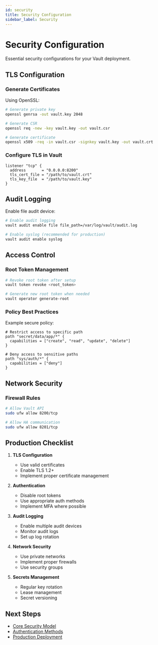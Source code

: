 ```yaml
---
id: security
title: Security Configuration
sidebar_label: Security
---
```


# Security Configuration

Essential security configurations for your Vault deployment.

## TLS Configuration

### Generate Certificates
Using OpenSSL:

```bash
# Generate private key
openssl genrsa -out vault.key 2048

# Generate CSR
openssl req -new -key vault.key -out vault.csr

# Generate certificate
openssl x509 -req -in vault.csr -signkey vault.key -out vault.crt
```

### Configure TLS in Vault

```hcl
listener "tcp" {
  address       = "0.0.0.0:8200"
  tls_cert_file = "/path/to/vault.crt"
  tls_key_file  = "/path/to/vault.key"
}
```

## Audit Logging

Enable file audit device:

```bash
# Enable audit logging
vault audit enable file file_path=/var/log/vault/audit.log

# Enable syslog (recommended for production)
vault audit enable syslog
```

## Access Control

### Root Token Management

```bash
# Revoke root token after setup
vault token revoke <root_token>

# Generate new root token when needed
vault operator generate-root
```

### Policy Best Practices

Example secure policy:

```hcl
# Restrict access to specific path
path "secret/data/app/*" {
  capabilities = ["create", "read", "update", "delete"]
}

# Deny access to sensitive paths
path "sys/auth/*" {
  capabilities = ["deny"]
}
```

## Network Security

### Firewall Rules

```bash
# Allow Vault API
sudo ufw allow 8200/tcp

# Allow HA communication
sudo ufw allow 8201/tcp
```

## Production Checklist

1. **TLS Configuration**
   - Use valid certificates
   - Enable TLS 1.2+
   - Implement proper certificate management

2. **Authentication**
   - Disable root tokens
   - Use appropriate auth methods
   - Implement MFA where possible

3. **Audit Logging**
   - Enable multiple audit devices
   - Monitor audit logs
   - Set up log rotation

4. **Network Security**
   - Use private networks
   - Implement proper firewalls
   - Use security groups

5. **Secrets Management**
   - Regular key rotation
   - Lease management
   - Secret versioning

## Next Steps

- [Core Security Model](../core/security-model)
- [Authentication Methods](../core/auth/methods)
- [Production Deployment](../operations/deployment) 